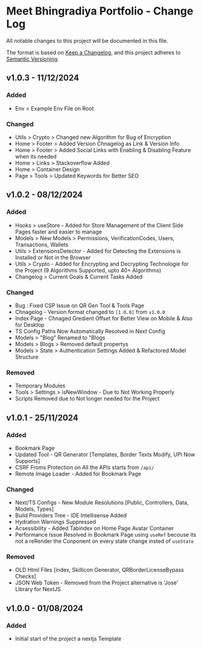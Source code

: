 # Meet Bhingradiya Portfolio - Change Log

All notable changes to this project will be documented in this file.

The format is based on [Keep a Changelog](https://keepachangelog.com/en/1.0.0/),
and this project adheres to [Semantic Versioning](https://semver.org/spec/v2.0.0.html).

<!-- vUnreleased

### Added
- New feature XYZ
- Improved performance of ABC module

### Changed
- Refactored code in XYZ module

### Removed
- Bug in ABC module -->

## v1.0.3 - 11/12/2024

### Added
- Env > Example Env File on Root

### Changed
- Utils > Crypto > Changed new Algorithm for Bug of Encryption
- Home > Footer > Added Version Chnagelog as Link & Version Info 
- Home > Footer > Added Social Links with Enabling & Disabling Feature when its needed
- Home > Links > Stackoverflow Added
- Home > Container Design
- Page > Tools > Updated Keywords for Better SEO

## v1.0.2 - 08/12/2024

### Added
- Hooks > useStore - Added for Store Management of the Client Side Pages faster and easier to manage
- Models > New Models > Permissions, VerificationCodes, Users, Transactions, Wallets
- Utils > ExtensionsDetector - Added for Detecting the Extensions is Installed or Not in the Browser
- Utils > Crypto - Added for Encrypting and Decrypting Technologie for the Project (9 Algorithms Supported, upto 40+ Algorithms)
- Changelog > Current Goals & Current Tasks Added

### Changed
- Bug : Fixed CSP Issue on QR Gen Tool & Tools Page
- Chnagelog - Version format changed to `[1.0.0]` from `v1.0.0`
- Index Page - Chnaged Gredient Offset for Better View on Mobile & Also for Desktop
- TS Config Paths Now Automatically Resolved in Next Config
- Models > "Blog" Renamed to "Blogs
- Models > Blogs > Removed default propertys
- Models > State > Authentication Settings Added & Refactored Model Structure

### Removed
- Temporary Modules
- Tools > Settings > isNewWindow - Due to Not Working Properly
- Scripts Removed due to Not longer needed for the Project

## v1.0.1 - 25/11/2024

### Added
- Bookmark Page
- Updated Tool - QR Generator [Templates, Border Texts Modify, UPI Now Supports]
- CSRF Froms Protection on All the APIs starts from `/api/`
- Remote Image Loader - Added for Bookmark Page

### Changed
- Next/TS Configs - New Module Resolutions [Public, Controllers, Data, Models, Types]
- Build Providers Tree - IDE Intellisense Added
- Hydration Warnings Suppressed
- Acsessibility - Added Tabindex on Home Page Avatar Container
- Performance Issue Resolved in Bookmark Page using `useRef` becouse its not a reRender the Conponent on every state change insted of `useState`

### Removed
- OLD Html Files [index, Skillicon Generator, QRBorderLicenseBypass Checks]
- JSON Web Token - Removed from the Project alternative is 'Jose' Library for NextJS

## v1.0.0 - 01/08/2024

### Added
- Initial start of the project a nextjs Template